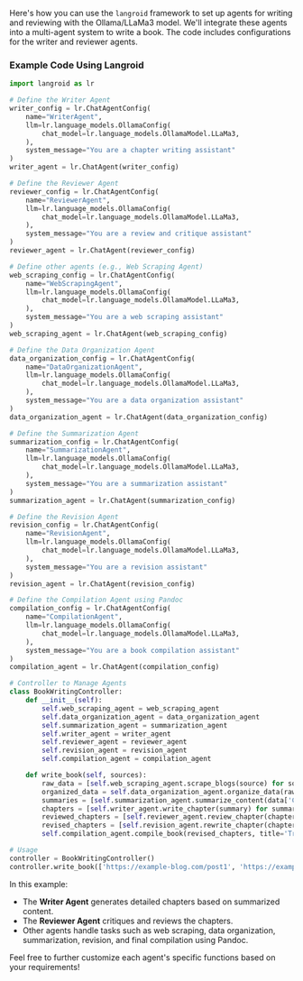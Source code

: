 Here's how you can use the `langroid` framework to set up agents for writing and reviewing with the Ollama/LLaMa3 model. We'll integrate these agents into a multi-agent system to write a book. The code includes configurations for the writer and reviewer agents.

### Example Code Using Langroid

```python
import langroid as lr

# Define the Writer Agent
writer_config = lr.ChatAgentConfig(
    name="WriterAgent",
    llm=lr.language_models.OllamaConfig(
        chat_model=lr.language_models.OllamaModel.LLaMa3,
    ),
    system_message="You are a chapter writing assistant"
)
writer_agent = lr.ChatAgent(writer_config)

# Define the Reviewer Agent
reviewer_config = lr.ChatAgentConfig(
    name="ReviewerAgent",
    llm=lr.language_models.OllamaConfig(
        chat_model=lr.language_models.OllamaModel.LLaMa3,
    ),
    system_message="You are a review and critique assistant"
)
reviewer_agent = lr.ChatAgent(reviewer_config)

# Define other agents (e.g., Web Scraping Agent)
web_scraping_config = lr.ChatAgentConfig(
    name="WebScrapingAgent",
    llm=lr.language_models.OllamaConfig(
        chat_model=lr.language_models.OllamaModel.LLaMa3,
    ),
    system_message="You are a web scraping assistant"
)
web_scraping_agent = lr.ChatAgent(web_scraping_config)

# Define the Data Organization Agent
data_organization_config = lr.ChatAgentConfig(
    name="DataOrganizationAgent",
    llm=lr.language_models.OllamaConfig(
        chat_model=lr.language_models.OllamaModel.LLaMa3,
    ),
    system_message="You are a data organization assistant"
)
data_organization_agent = lr.ChatAgent(data_organization_config)

# Define the Summarization Agent
summarization_config = lr.ChatAgentConfig(
    name="SummarizationAgent",
    llm=lr.language_models.OllamaConfig(
        chat_model=lr.language_models.OllamaModel.LLaMa3,
    ),
    system_message="You are a summarization assistant"
)
summarization_agent = lr.ChatAgent(summarization_config)

# Define the Revision Agent
revision_config = lr.ChatAgentConfig(
    name="RevisionAgent",
    llm=lr.language_models.OllamaConfig(
        chat_model=lr.language_models.OllamaModel.LLaMa3,
    ),
    system_message="You are a revision assistant"
)
revision_agent = lr.ChatAgent(revision_config)

# Define the Compilation Agent using Pandoc
compilation_config = lr.ChatAgentConfig(
    name="CompilationAgent",
    llm=lr.language_models.OllamaConfig(
        chat_model=lr.language_models.OllamaModel.LLaMa3,
    ),
    system_message="You are a book compilation assistant"
)
compilation_agent = lr.ChatAgent(compilation_config)

# Controller to Manage Agents
class BookWritingController:
    def __init__(self):
        self.web_scraping_agent = web_scraping_agent
        self.data_organization_agent = data_organization_agent
        self.summarization_agent = summarization_agent
        self.writer_agent = writer_agent
        self.reviewer_agent = reviewer_agent
        self.revision_agent = revision_agent
        self.compilation_agent = compilation_agent

    def write_book(self, sources):
        raw_data = [self.web_scraping_agent.scrape_blogs(source) for source in sources]
        organized_data = self.data_organization_agent.organize_data(raw_data)
        summaries = [self.summarization_agent.summarize_content(data['Content']) for _, data in organized_data.iterrows()]
        chapters = [self.writer_agent.write_chapter(summary) for summary in summaries]
        reviewed_chapters = [self.reviewer_agent.review_chapter(chapter) for chapter in chapters]
        revised_chapters = [self.revision_agent.rewrite_chapter(chapter, review) for chapter, review in zip(chapters, reviewed_chapters)]
        self.compilation_agent.compile_book(revised_chapters, title='Trends in LLMs', cover_image='cover.png', toc=True)

# Usage
controller = BookWritingController()
controller.write_book(['https://example-blog.com/post1', 'https://example-paper.com/paper1.pdf'])
```

In this example:
- The **Writer Agent** generates detailed chapters based on summarized content.
- The **Reviewer Agent** critiques and reviews the chapters.
- Other agents handle tasks such as web scraping, data organization, summarization, revision, and final compilation using Pandoc.

Feel free to further customize each agent's specific functions based on your requirements!